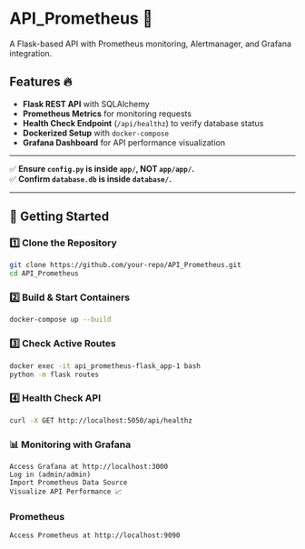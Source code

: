 # API_Prometheus 🚀
A Flask-based API with Prometheus monitoring, Alertmanager, and Grafana integration.

## Features 🔥
- **Flask REST API** with SQLAlchemy
- **Prometheus Metrics** for monitoring requests
- **Health Check Endpoint** (`/api/healthz`) to verify database status
- **Dockerized Setup** with `docker-compose`
- **Grafana Dashboard** for API performance visualization

---

✅ **Ensure `config.py` is inside `app/`, NOT `app/app/`.**  
✅ **Confirm `database.db` is inside `database/`.**  

---

## 🚀 Getting Started
### 1️⃣ **Clone the Repository**
```sh
git clone https://github.com/your-repo/API_Prometheus.git
cd API_Prometheus
```
### 2️⃣ **Build & Start Containers**
```sh
docker-compose up --build
```
### 3️⃣ **Check Active Routes**
```sh
docker exec -it api_prometheus-flask_app-1 bash
python -m flask routes
```
### 4️⃣ **Health Check API**
```sh
curl -X GET http://localhost:5050/api/healthz
```

### 📊 **Monitoring with Grafana**

    Access Grafana at http://localhost:3000
    Log in (admin/admin)
    Import Prometheus Data Source
    Visualize API Performance 📈

### **Prometheus**

    Access Prometheus at http://localhost:9090


